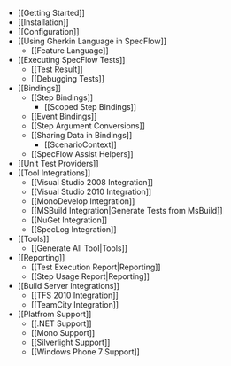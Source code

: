 * [[Getting Started]]
* [[Installation]]
* [[Configuration]]
* [[Using Gherkin Language in SpecFlow]]
    * [[Feature Language]]
* [[Executing SpecFlow Tests]]
    * [[Test Result]]
    * [[Debugging Tests]]
* [[Bindings]]
    * [[Step Bindings]]
        * [[Scoped Step Bindings]]
    * [[Event Bindings]]
    * [[Step Argument Conversions]]
    * [[Sharing Data in Bindings]]
        * [[ScenarioContext]]
    * [[SpecFlow Assist Helpers]]
* [[Unit Test Providers]]
* [[Tool Integrations]]
    * [[Visual Studio 2008 Integration]]
    * [[Visual Studio 2010 Integration]]
    * [[MonoDevelop Integration]]
    * [[MSBuild Integration|Generate Tests from MsBuild]]
    * [[NuGet Integration]]
    * [[SpecLog Integration]]
* [[Tools]]
    * [[Generate All Tool|Tools]]
* [[Reporting]]
    * [[Test Execution Report|Reporting]]
    * [[Step Usage Report|Reporting]]
* [[Build Server Integrations]]
    * [[TFS 2010 Integration]]
    * [[TeamCity Integration]]
* [[Platfrom Support]]
    * [[.NET Support]]
    * [[Mono Support]]
    * [[Silverlight Support]]
    * [[Windows Phone 7 Support]]